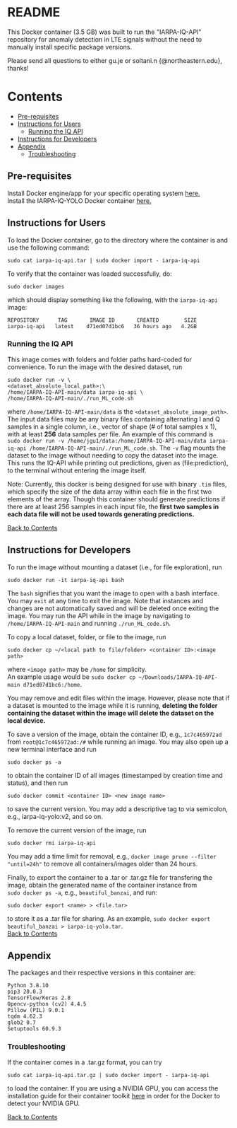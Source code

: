 # README
This Docker container (3.5 GB) was built to run the "IARPA-IQ-API" repository for anomaly detection in LTE signals without the need to manually install specific package versions.
 
Please send all questions to either gu.je or soltani.n {@northeastern.edu}, thanks!

# Contents
* [Pre-requisites](#pre-requisites)
* [Instructions for Users](#instructions-for-users)
  * [Running the IQ API](#running-the-iq-api)
* [Instructions for Developers](#instructions-for-developers)
* [Appendix](#appendix)
  * [Troubleshooting](#troubleshooting)

## Pre-requisites
Install Docker engine/app for your specific operating system [here.](https://docs.docker.com/engine/install/)  
Install the IARPA-IQ-YOLO Docker container [here.](https://drive.google.com/file/d/1HXT34Tg025ZoKA0St3rQRvk-ZjzlbvpQ/view?usp=sharing)

## Instructions for Users

To load the Docker container, go to the directory where the container is and use the following command:
~~~
sudo cat iarpa-iq-api.tar | sudo docker import - iarpa-iq-api
~~~
To verify that the container was loaded successfully, do:
~~~
sudo docker images
~~~
which should display something like the following, with the ```iarpa-iq-api``` image:
~~~
REPOSITORY      TAG       IMAGE ID       CREATED        SIZE
iarpa-iq-api   latest    d71ed07d1bc6   36 hours ago   4.2GB
~~~
### Running the IQ API  
This image comes with folders and folder paths hard-coded for convenience. To run the image with the desired dataset, run
~~~
sudo docker run -v \
<dataset_absolute_local_path>:\
/home/IARPA-IQ-API-main/data iarpa-iq-api \
/home/IARPA-IQ-API-main/./run_ML_code.sh
~~~
where ```/home/IARPA-IQ-API-main/data``` is the ```<dataset_absolute_image_path>```. The input data files may be any binary files containing alternating I and Q samples in a single column, i.e., vector of shape (# of total samples x 1), with at least **256** data samples per file. An example of this command is  
```sudo docker run -v /home/jgu1/data:/home/IARPA-IQ-API-main/data iarpa-iq-api /home/IARPA-IQ-API-main/./run_ML_code.sh```. The ```-v``` flag mounts the dataset to the image without needing to copy the dataset into the image. This runs the IQ-API while printing out predictions, given as (file:prediction), to the terminal without entering the image itself.

Note: Currently, this docker is being designed for use with binary ```.tim``` files, which specify the size of the data array within each file in the first two elements of the array. Though this container should generate predictions if there are at least 256 samples in each input file, the **first two samples in each data file will not be used towards generating predictions.**

[Back to Contents](#contents)
## Instructions for Developers
To run the image without mounting a dataset (i.e., for file exploration), run
~~~
sudo docker run -it iarpa-iq-api bash
~~~
The ```bash``` signifies that you want the image to open with a bash interface. You may ```exit``` at any time to exit the image. Note that instances and changes are not automatically saved and will be deleted once exiting the image. You may run the API while in the image by navigating to ```/home/IARPA-IQ-API-main``` and running ```./run_ML_code.sh```.

To copy a local dataset, folder, or file to the image, run
~~~
sudo docker cp ~/<local path to file/folder> <container ID>:<image path>
~~~
where ```<image path>``` may be ```/home``` for simplicity.  
An example usage would be ```sudo docker cp ~/Downloads/IARPA-IQ-API-main d71ed07d1bc6:/home```.

You may remove and edit files within the image. However, please note that if a dataset is mounted to the image while it is running, **deleting the folder containing the dataset within the image will delete the dataset on the local device.**

To save a version of the image, obtain the container ID, e.g., ```1c7c465972ad``` from ```root@1c7c465972ad:/#``` while running an image. You may also open up a new terminal interface and run
~~~
sudo docker ps -a
~~~
to obtain the container ID of all images (timestamped by creation time and status), and then run
~~~
sudo docker commit <container ID> <new image name>
~~~
to save the current version. You may add a descriptive tag to <new image name> via
semicolon, e.g., iarpa-iq-yolo:v2, and so on.

To remove the current version of the image, run
~~~
sudo docker rmi iarpa-iq-api
~~~
You may add a time limit for removal, e.g., ```docker image prune --filter "until=24h"``` to remove all containers/images older than 24 hours.
 
Finally, to export the container to a .tar or .tar.gz file for transfering the image, obtain the generated name of the container instance from  
```sudo docker ps -a```, e.g., ```beautiful_banzai```, and run:
~~~
sudo docker export <name> > <file.tar>
~~~
to store it as a .tar file for sharing. As an example, ```sudo docker export beautiful_banzai > iarpa-iq-yolo.tar```.  
[Back to Contents](#contents)
## Appendix
The packages and their respective versions in this container are:
~~~
Python 3.8.10
pip3 20.0.3
TensorFlow/Keras 2.8
Opencv-python (cv2) 4.4.5
Pillow (PIL) 9.0.1
tqdm 4.62.3
glob2 0.7
Setuptools 60.9.3
~~~

### Troubleshooting

If the container comes in a .tar.gz format, you can try
~~~
sudo cat iarpa-iq-api.tar.gz | sudo docker import - iarpa-iq-api
~~~
to load the container. If you are using a NVIDIA GPU, you can access the installation guide for their container toolkit [here](https://docs.nvidia.com/datacenter/cloud-native/container-toolkit/install-guide.html) in order for the Docker to detect your NVIDIA GPU.
 
[Back to Contents](#contents)
